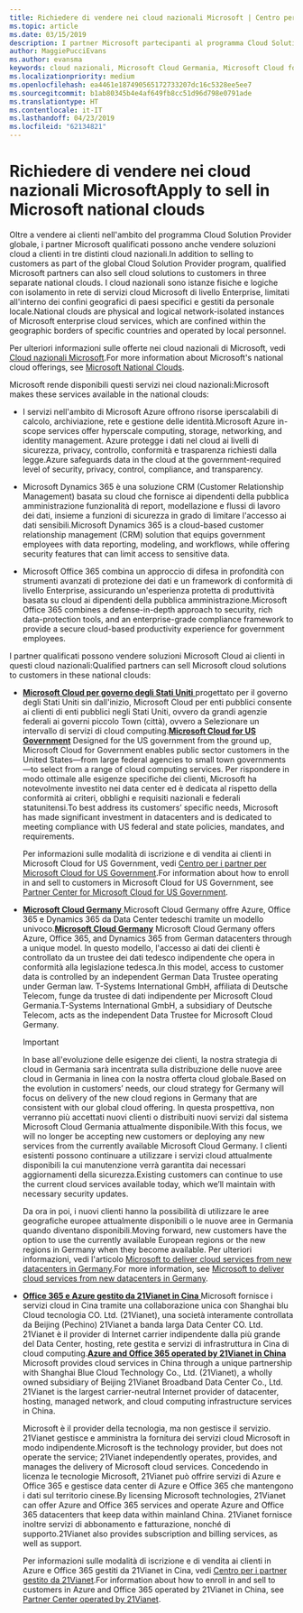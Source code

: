 ```yaml
---
title: Richiedere di vendere nei cloud nazionali Microsoft | Centro per i partner
ms.topic: article
ms.date: 03/15/2019
description: I partner Microsoft partecipanti al programma Cloud Solution Provider possono vendere ai clienti registrati nei cloud nazionali supportati.
author: MaggiePucciEvans
ms.author: evansma
keywords: cloud nazionali, Microsoft Cloud Germania, Microsoft Cloud for US Government, 21Vianet, Microsoft Cloud Cina
ms.localizationpriority: medium
ms.openlocfilehash: ea4461e187490565172733207dc16c5328ee5ee7
ms.sourcegitcommit: b1ab80345b4e4af649fb8cc51d96d798e0791ade
ms.translationtype: HT
ms.contentlocale: it-IT
ms.lasthandoff: 04/23/2019
ms.locfileid: "62134821"
---
```

# <a name="apply-to-sell-in-microsoft-national-clouds"></a><span data-ttu-id="20684-104">Richiedere di vendere nei cloud nazionali Microsoft</span><span class="sxs-lookup"><span data-stu-id="20684-104">Apply to sell in Microsoft national clouds</span></span>

<span data-ttu-id="20684-105">Oltre a vendere ai clienti nell'ambito del programma Cloud Solution Provider globale, i partner Microsoft qualificati possono anche vendere soluzioni cloud a clienti in tre distinti cloud nazionali.</span><span class="sxs-lookup"><span data-stu-id="20684-105">In addition to selling to customers as part of the global Cloud Solution Provider program, qualified Microsoft partners can also sell cloud solutions to customers in three separate national clouds.</span></span> <span data-ttu-id="20684-106">I cloud nazionali sono istanze fisiche e logiche con isolamento in rete di servizi cloud Microsoft di livello Enterprise, limitati all'interno dei confini geografici di paesi specifici e gestiti da personale locale.</span><span class="sxs-lookup"><span data-stu-id="20684-106">National clouds are physical and logical network-isolated instances of Microsoft enterprise cloud services, which are confined within the geographic borders of specific countries and operated by local personnel.</span></span> 

<span data-ttu-id="20684-107">Per ulteriori informazioni sulle offerte nei cloud nazionali di Microsoft, vedi [Cloud nazionali Microsoft](https://www.microsoft.com/trustcenter/cloudservices/nationalcloud).</span><span class="sxs-lookup"><span data-stu-id="20684-107">For more information about Microsoft's national cloud offerings, see [Microsoft National Clouds](https://www.microsoft.com/trustcenter/cloudservices/nationalcloud).</span></span>

<span data-ttu-id="20684-108">Microsoft rende disponibili questi servizi nei cloud nazionali:</span><span class="sxs-lookup"><span data-stu-id="20684-108">Microsoft makes these services available in the national clouds:</span></span>

-   <span data-ttu-id="20684-109">I servizi nell'ambito di Microsoft Azure offrono risorse iperscalabili di calcolo, archiviazione, rete e gestione delle identità.</span><span class="sxs-lookup"><span data-stu-id="20684-109">Microsoft Azure in-scope services offer hyperscale computing, storage, networking, and identity management.</span></span> <span data-ttu-id="20684-110">Azure protegge i dati nel cloud ai livelli di sicurezza, privacy, controllo, conformità e trasparenza richiesti dalla legge.</span><span class="sxs-lookup"><span data-stu-id="20684-110">Azure safeguards data in the cloud at the government-required level of security, privacy, control, compliance, and transparency.</span></span>

-   <span data-ttu-id="20684-111">Microsoft Dynamics 365 è una soluzione CRM (Customer Relationship Management) basata su cloud che fornisce ai dipendenti della pubblica amministrazione funzionalità di report, modellazione e flussi di lavoro dei dati, insieme a funzioni di sicurezza in grado di limitare l'accesso ai dati sensibili.</span><span class="sxs-lookup"><span data-stu-id="20684-111">Microsoft Dynamics 365 is a cloud-based customer relationship management (CRM) solution that equips government employees with data reporting, modeling, and workflows, while offering security features that can limit access to sensitive data.</span></span>

-   <span data-ttu-id="20684-112">Microsoft Office 365 combina un approccio di difesa in profondità con strumenti avanzati di protezione dei dati e un framework di conformità di livello Enterprise, assicurando un'esperienza protetta di produttività basata su cloud ai dipendenti della pubblica amministrazione.</span><span class="sxs-lookup"><span data-stu-id="20684-112">Microsoft Office 365 combines a defense-in-depth approach to security, rich data-protection tools, and an enterprise-grade compliance framework to provide a secure cloud-based productivity experience for government employees.</span></span>

<span data-ttu-id="20684-113">I partner qualificati possono vendere soluzioni Microsoft Cloud ai clienti in questi cloud nazionali:</span><span class="sxs-lookup"><span data-stu-id="20684-113">Qualified partners can sell Microsoft cloud solutions to customers in these national clouds:</span></span>

-   <span data-ttu-id="20684-114">[**Microsoft Cloud per governo degli Stati Uniti** ](https://www.microsoft.com/trustcenter/cloudservices/nationalcloud#Microsoft_Cloud_for_US) progettato per il governo degli Stati Uniti sin dall'inizio, Microsoft Cloud per enti pubblici consente ai clienti di enti pubblici negli Stati Uniti, ovvero da grandi agenzie federali ai governi piccolo Town (città), ovvero a Selezionare un intervallo di servizi di cloud computing.</span><span class="sxs-lookup"><span data-stu-id="20684-114">[**Microsoft Cloud for US Government**](https://www.microsoft.com/trustcenter/cloudservices/nationalcloud#Microsoft_Cloud_for_US) Designed for the US government from the ground up, Microsoft Cloud for Government enables public sector customers in the United States—from large federal agencies to small town governments—to select from a range of cloud computing services.</span></span> <span data-ttu-id="20684-115">Per rispondere in modo ottimale alle esigenze specifiche dei clienti, Microsoft ha notevolmente investito nei data center ed è dedicata al rispetto della conformità ai criteri, obblighi e requisiti nazionali e federali statunitensi.</span><span class="sxs-lookup"><span data-stu-id="20684-115">To best address its customers’ specific needs, Microsoft has made significant investment in datacenters and is dedicated to meeting compliance with US federal and state policies, mandates, and requirements.</span></span> 

    <span data-ttu-id="20684-116">Per informazioni sulle modalità di iscrizione e di vendita ai clienti in Microsoft Cloud for US Government, vedi [Centro per i partner per Microsoft Cloud for US Government](partner-center-for-microsoft-us-govt-cloud.md).</span><span class="sxs-lookup"><span data-stu-id="20684-116">For information about how to enroll in and sell to customers in Microsoft Cloud for US Government, see [Partner Center for Microsoft Cloud for US Government](partner-center-for-microsoft-us-govt-cloud.md).</span></span>

-   <span data-ttu-id="20684-117">[**Microsoft Cloud Germany** ](https://www.microsoft.com/trustcenter/cloudservices/nationalcloud#Microsoft_Cloud_Germany) Microsoft Cloud Germany offre Azure, Office 365 e Dynamics 365 da Data Center tedeschi tramite un modello univoco.</span><span class="sxs-lookup"><span data-stu-id="20684-117">[**Microsoft Cloud Germany**](https://www.microsoft.com/trustcenter/cloudservices/nationalcloud#Microsoft_Cloud_Germany) Microsoft Cloud Germany offers Azure, Office 365, and Dynamics 365 from German datacenters through a unique model.</span></span> <span data-ttu-id="20684-118">In questo modello, l'accesso ai dati dei clienti è controllato da un trustee dei dati tedesco indipendente che opera in conformità alla legislazione tedesca.</span><span class="sxs-lookup"><span data-stu-id="20684-118">In this model, access to customer data is controlled by an independent German Data Trustee operating under German law.</span></span> <span data-ttu-id="20684-119">T-Systems International GmbH, affiliata di Deutsche Telecom, funge da trustee di dati indipendente per Microsoft Cloud Germania.</span><span class="sxs-lookup"><span data-stu-id="20684-119">T-Systems International GmbH, a subsidiary of Deutsche Telecom, acts as the independent Data Trustee for Microsoft Cloud Germany.</span></span> 

    > [!IMPORTANT]  
    > <span data-ttu-id="20684-120">In base all'evoluzione delle esigenze dei clienti, la nostra strategia di cloud in Germania sarà incentrata sulla distribuzione delle nuove aree cloud in Germania in linea con la nostra offerta cloud globale.</span><span class="sxs-lookup"><span data-stu-id="20684-120">Based on the evolution in customers’ needs, our cloud strategy for Germany will focus on delivery of the new cloud regions in Germany that are consistent with our global cloud offering.</span></span> <span data-ttu-id="20684-121">In questa prospettiva, non verranno più accettati nuovi clienti o distribuiti nuovi servizi dal sistema Microsoft Cloud Germania attualmente disponibile.</span><span class="sxs-lookup"><span data-stu-id="20684-121">With this focus, we will no longer be accepting new customers or deploying any new services from the currently available Microsoft Cloud Germany.</span></span> <span data-ttu-id="20684-122">I clienti esistenti possono continuare a utilizzare i servizi cloud attualmente disponibili la cui manutenzione verrà garantita dai necessari aggiornamenti della sicurezza.</span><span class="sxs-lookup"><span data-stu-id="20684-122">Existing customers can continue to use the current cloud services available today, which we’ll maintain with necessary security updates.</span></span>
    >  
    > <span data-ttu-id="20684-123">Da ora in poi, i nuovi clienti hanno la possibilità di utilizzare le aree geografiche europee attualmente disponibili o le nuove aree in Germania quando diventano disponibili.</span><span class="sxs-lookup"><span data-stu-id="20684-123">Moving forward, new customers have the option to use the currently available European regions or the new regions in Germany when they become available.</span></span> <span data-ttu-id="20684-124">Per ulteriori informazioni, vedi l'articolo [Microsoft to deliver cloud services from new datacenters in Germany](https://news.microsoft.com/europe/2018/08/31/microsoft-to-deliver-cloud-services-from-new-datacentres-in-germany-in-2019-to-meet-evolving-customer-needs/).</span><span class="sxs-lookup"><span data-stu-id="20684-124">For more information, see [Microsoft to deliver cloud services from new datacenters in Germany](https://news.microsoft.com/europe/2018/08/31/microsoft-to-deliver-cloud-services-from-new-datacentres-in-germany-in-2019-to-meet-evolving-customer-needs/).</span></span>

    
-   <span data-ttu-id="20684-125">[**Office 365 e Azure gestito da 21Vianet in Cina** ](https://www.microsoft.com/trustcenter/cloudservices/nationalcloud#Microsoft_Cloud_for_China) Microsoft fornisce i servizi cloud in Cina tramite una collaborazione unica con Shanghai blu Cloud tecnologia CO. Ltd. (21Vianet), una società interamente controllata da Beijing (Pechino) 21Vianet a banda larga Data Center CO. Ltd. 21Vianet è il provider di Internet carrier indipendente dalla più grande del Data Center, hosting, rete gestita e servizi di infrastruttura in Cina di cloud computing.</span><span class="sxs-lookup"><span data-stu-id="20684-125">[**Azure and Office 365 operated by 21Vianet in China**](https://www.microsoft.com/trustcenter/cloudservices/nationalcloud#Microsoft_Cloud_for_China) Microsoft provides cloud services in China through a unique partnership with Shanghai Blue Cloud Technology Co., Ltd. (21Vianet), a wholly owned subsidiary of Beijing 21Vianet Broadband Data Center Co., Ltd. 21Vianet is the largest carrier-neutral Internet provider of datacenter, hosting, managed network, and cloud computing infrastructure services in China.</span></span> 

    <span data-ttu-id="20684-126">Microsoft è il provider della tecnologia, ma non gestisce il servizio. 21Vianet gestisce e amministra la fornitura dei servizi cloud Microsoft in modo indipendente.</span><span class="sxs-lookup"><span data-stu-id="20684-126">Microsoft is the technology provider, but does not operate the service; 21Vianet independently operates, provides, and manages the delivery of Microsoft cloud services.</span></span> <span data-ttu-id="20684-127">Concedendo in licenza le tecnologie Microsoft, 21Vianet può offrire servizi di Azure e Office 365 e gestisce data center di Azure e Office 365 che mantengono i dati sul territorio cinese.</span><span class="sxs-lookup"><span data-stu-id="20684-127">By licensing Microsoft technologies, 21Vianet can offer Azure and Office 365 services and operate Azure and Office 365 datacenters that keep data within mainland China.</span></span> <span data-ttu-id="20684-128">21Vianet fornisce inoltre servizi di abbonamento e fatturazione, nonché di supporto.</span><span class="sxs-lookup"><span data-stu-id="20684-128">21Vianet also provides subscription and billing services, as well as support.</span></span>

    <span data-ttu-id="20684-129">Per informazioni sulle modalità di iscrizione e di vendita ai clienti in Azure e Office 365 gestiti da 21Vianet in Cina, vedi [Centro per i partner gestito da 21Vianet](https://msdn.microsoft.com/partner-china/index).</span><span class="sxs-lookup"><span data-stu-id="20684-129">For information about how to enroll in and sell to customers in Azure and Office 365 operated by 21Vianet in China, see [Partner Center operated by 21Vianet](https://msdn.microsoft.com/partner-china/index).</span></span> 